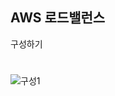 **AWS 로드밸런스** 
-----

구성하기


# 

![구성1](https://github.com/dockerdongjin/aws-network-examples/case3/img/EC2.JPG)
